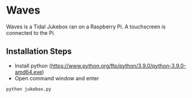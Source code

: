 # Waves
Waves is a Tidal Jukebox ran on a Raspberry Pi. A touchscreen is connected to the Pi.
## Installation Steps
- Install python (https://www.python.org/ftp/python/3.9.0/python-3.9.0-amd64.exe)
- Open command window and enter
```
python jukebox.py
```
